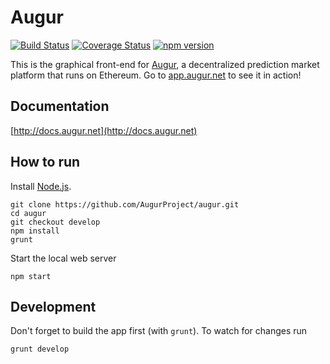 Augur
=====

[![Build Status](https://travis-ci.org/AugurProject/augur.svg?branch=develop)](https://travis-ci.org/AugurProject/augur)
[![Coverage Status](https://coveralls.io/repos/AugurProject/augur/badge.svg?branch=develop&service=github)](https://coveralls.io/github/AugurProject/augur?branch=develop)
[![npm version](https://badge.fury.io/js/augur-client.svg)](https://badge.fury.io/js/augur-client)

This is the graphical front-end for [Augur](https://app.augur.net), a decentralized prediction market platform that runs on Ethereum.  Go to [app.augur.net](https://app.augur.net) to see it in action!

Documentation
-------------

[http://docs.augur.net](http://docs.augur.net)

How to run
----------

Install [Node.js](https://nodejs.org/).

```
git clone https://github.com/AugurProject/augur.git
cd augur
git checkout develop
npm install
grunt
```

Start the local web server
```
npm start
```
Development
-----------
Don't forget to build the app first (with `grunt`). To watch for changes run
```
grunt develop
```